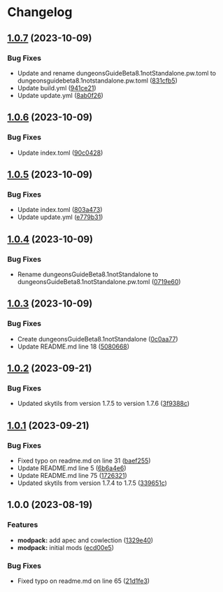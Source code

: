 # Changelog

## [1.0.7](https://github.com/mrkeww/all-skyblock/compare/v1.0.6...v1.0.7) (2023-10-09)


### Bug Fixes

* Update and rename dungeonsGuideBeta8.1notStandalone.pw.toml to dungeonsguidebeta8.1notstandalone.pw.toml ([831cfb5](https://github.com/mrkeww/all-skyblock/commit/831cfb5365acd09d59966c58030c32ae844c26ed))
* Update build.yml ([941ce21](https://github.com/mrkeww/all-skyblock/commit/941ce210afe0b9bdca4078cd012cd3e89fcc8857))
* Update update.yml ([8ab0f26](https://github.com/mrkeww/all-skyblock/commit/8ab0f26c243f87454817bb1c29c53b1061fb6e00))

## [1.0.6](https://github.com/mrkeww/all-skyblock/compare/v1.0.5...v1.0.6) (2023-10-09)


### Bug Fixes

* Update index.toml ([90c0428](https://github.com/mrkeww/all-skyblock/commit/90c042863e70450a8d6d65661585603a77f46ee4))

## [1.0.5](https://github.com/mrkeww/all-skyblock/compare/v1.0.4...v1.0.5) (2023-10-09)


### Bug Fixes

* Update index.toml ([803a473](https://github.com/mrkeww/all-skyblock/commit/803a4730284718fa475f368bd2691eeedd126143))
* Update update.yml ([e779b31](https://github.com/mrkeww/all-skyblock/commit/e779b311d554cfb29ade99b12a273a12b88c626d))

## [1.0.4](https://github.com/mrkeww/all-skyblock/compare/v1.0.3...v1.0.4) (2023-10-09)


### Bug Fixes

* Rename dungeonsGuideBeta8.1notStandalone to dungeonsGuideBeta8.1notStandalone.pw.toml ([0719e60](https://github.com/mrkeww/all-skyblock/commit/0719e6043ee46b4dfcd11d4e9de9d110ad0a8b82))

## [1.0.3](https://github.com/mrkeww/all-skyblock/compare/v1.0.2...v1.0.3) (2023-10-09)


### Bug Fixes

* Create dungeonsGuideBeta8.1notStandalone ([0c0aa77](https://github.com/mrkeww/all-skyblock/commit/0c0aa77e7b044c5bc5b27807bc22719b1197583d))
* Update README.md line 18 ([5080668](https://github.com/mrkeww/all-skyblock/commit/5080668120307d049ece1def32b7da6cb42292c5))

## [1.0.2](https://github.com/mrkeww/all-skyblock/compare/v1.0.1...v1.0.2) (2023-09-21)


### Bug Fixes

* Updated skytils from version 1.7.5 to version 1.7.6 ([3f9388c](https://github.com/mrkeww/all-skyblock/commit/3f9388c73ebc821e12eb6c7f6cd2cbd568d42772))

## [1.0.1](https://github.com/mrkeww/all-skyblock/compare/v1.0.0...v1.0.1) (2023-09-21)


### Bug Fixes

* Fixed typo on readme.md on line 31 ([baef255](https://github.com/mrkeww/all-skyblock/commit/baef2554b31e6462a6c90c1776f2d6009617a101))
* Update README.md line 5 ([6b6a4e6](https://github.com/mrkeww/all-skyblock/commit/6b6a4e6c42a0c91699da417d9df5830653ea7c94))
* Update README.md line 75 ([1726321](https://github.com/mrkeww/all-skyblock/commit/1726321daeb41b7578bb6cfe514e2f25c6176a74))
* Updated skytils from version 1.7.4 to 1.7.5 ([339651c](https://github.com/mrkeww/all-skyblock/commit/339651c82b74689e5e88d1843c4494890eb1ff3c))

## 1.0.0 (2023-08-19)


### Features

* **modpack:** add apec and cowlection ([1329e40](https://github.com/jh-devv/all-skyblock/commit/1329e40968fdefe5bb136ead7c0366149487fba4))
* **modpack:** initial mods ([ecd00e5](https://github.com/jh-devv/all-skyblock/commit/ecd00e54c6bb57ed2936321fb1993b692a3d01c0))


### Bug Fixes

* Fixed typo on readme.md on line 65 ([21d1fe3](https://github.com/jh-devv/all-skyblock/commit/21d1fe30790156ef2fe885143611b2ba62fa79cb))
